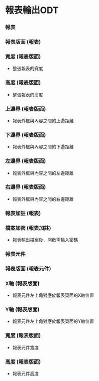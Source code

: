 # 報表輸出ODT

### <div id="report">報表</div>

### <div id="report_layout">報表版面 <path>(報表)</path></div>

### <div id="report_layout_width">寬度 <path>(報表版面)</path></div>
* 整張報表的寬度

### <div id="report_layout_height">高度 <path>(報表版面)</path></div>
* 整張報表的高度

### <div id="report_layout_margin_top">上邊界 <path>(報表版面)</path></div>
* 報表外框與內容之間的上邊距離

### <div id="report_layout_margin_bottom">下邊界 <path>(報表版面)</path></div>
* 報表外框與內容之間的下邊距離

### <div id="report_layout_margin_left">左邊界 <path>(報表版面)</path></div>
* 報表外框與內容之間的左邊距離

### <div id="report_layout_margin_right">右邊界 <path>(報表版面)</path></div>
* 報表外框與內容之間的右邊距離

### <div id="report_annotation">報表加註 <path>(報表)</path></div>

### <div id="report_annotation_file_encrypt">檔案加密 <path>(報表加註)</path></div>
* 報表輸出檔案後，開啟需輸入密碼

### <div id="reportobject">報表元件</div>

### <div id="reportobject_layout">報表版面 <path>(報表元件)</path></div>

### <div id="reportobject_layout_x">X軸 <path>(報表版面)</path></div>
* 報表元件左上角對應於報表頁面的X軸位置

### <div id="reportobject_layout_y">Y軸 <path>(報表版面)</path></div>
* 報表元件左上角對應於報表頁面的Y軸位置

### <div id="reportobject_layout_width">寬度 <path>(報表版面)</path></div>
* 報表元件寬度

### <div id="reportobject_layout_height">高度 <path>(報表版面)</path></div>
* 報表元件高度